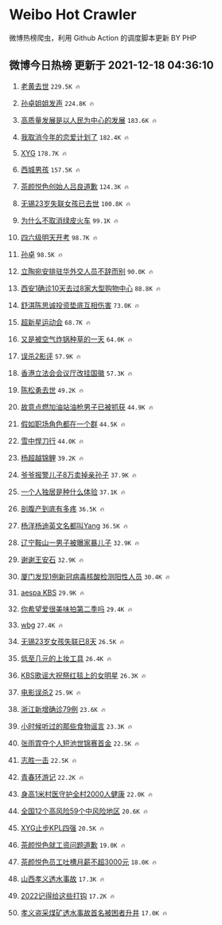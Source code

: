 # Weibo Hot Crawler 



微博热榜爬虫，利用 Github Action 的调度脚本更新 BY PHP 


## 微博今日热榜 更新于 2021-12-18 04:36:10 
1. [老黄去世](https://s.weibo.com/weibo?q=%23%E8%80%81%E9%BB%84%E5%8E%BB%E4%B8%96%23&Refer=top) `229.5K 🔥` 

1. [孙卓姐姐发声](https://s.weibo.com/weibo?q=%23%E5%AD%99%E5%8D%93%E5%A7%90%E5%A7%90%E5%8F%91%E5%A3%B0%23&Refer=top) `224.8K 🔥` 

1. [高质量发展是以人民为中心的发展](https://s.weibo.com/weibo?q=%23%E9%AB%98%E8%B4%A8%E9%87%8F%E5%8F%91%E5%B1%95%E6%98%AF%E4%BB%A5%E4%BA%BA%E6%B0%91%E4%B8%BA%E4%B8%AD%E5%BF%83%E7%9A%84%E5%8F%91%E5%B1%95%23&Refer=top) `183.6K 🔥` 

1. [我取消今年的恋爱计划了](https://s.weibo.com/weibo?q=%23%E6%88%91%E5%8F%96%E6%B6%88%E4%BB%8A%E5%B9%B4%E7%9A%84%E6%81%8B%E7%88%B1%E8%AE%A1%E5%88%92%E4%BA%86%23&Refer=top) `182.4K 🔥` 

1. [XYG](https://s.weibo.com/weibo?q=XYG&Refer=top) `178.7K 🔥` 

1. [西城男孩](https://s.weibo.com/weibo?q=%E8%A5%BF%E5%9F%8E%E7%94%B7%E5%AD%A9&Refer=top) `157.5K 🔥` 

1. [茶颜悦色创始人吕良道歉](https://s.weibo.com/weibo?q=%23%E8%8C%B6%E9%A2%9C%E6%82%A6%E8%89%B2%E5%88%9B%E5%A7%8B%E4%BA%BA%E5%90%95%E8%89%AF%E9%81%93%E6%AD%89%23&Refer=top) `124.3K 🔥` 

1. [无锡23岁失联女孩已去世](https://s.weibo.com/weibo?q=%23%E6%97%A0%E9%94%A123%E5%B2%81%E5%A4%B1%E8%81%94%E5%A5%B3%E5%AD%A9%E5%B7%B2%E5%8E%BB%E4%B8%96%23&Refer=top) `100.8K 🔥` 

1. [为什么不取消绿皮火车](https://s.weibo.com/weibo?q=%23%E4%B8%BA%E4%BB%80%E4%B9%88%E4%B8%8D%E5%8F%96%E6%B6%88%E7%BB%BF%E7%9A%AE%E7%81%AB%E8%BD%A6%23&Refer=top) `99.1K 🔥` 

1. [四六级明天开考](https://s.weibo.com/weibo?q=%23%E5%9B%9B%E5%85%AD%E7%BA%A7%E6%98%8E%E5%A4%A9%E5%BC%80%E8%80%83%23&Refer=top) `98.7K 🔥` 

1. [孙卓](https://s.weibo.com/weibo?q=%E5%AD%99%E5%8D%93&Refer=top) `98.5K 🔥` 

1. [立陶宛安排驻华外交人员不辞而别](https://s.weibo.com/weibo?q=%23%E7%AB%8B%E9%99%B6%E5%AE%9B%E5%AE%89%E6%8E%92%E9%A9%BB%E5%8D%8E%E5%A4%96%E4%BA%A4%E4%BA%BA%E5%91%98%E4%B8%8D%E8%BE%9E%E8%80%8C%E5%88%AB%23&Refer=top) `90.0K 🔥` 

1. [西安1确诊10天去过8家大型购物中心](https://s.weibo.com/weibo?q=%23%E8%A5%BF%E5%AE%891%E7%A1%AE%E8%AF%8A10%E5%A4%A9%E5%8E%BB%E8%BF%878%E5%AE%B6%E5%A4%A7%E5%9E%8B%E8%B4%AD%E7%89%A9%E4%B8%AD%E5%BF%83%23&Refer=top) `88.8K 🔥` 

1. [舒淇陈思诚投资垫底互相伤害](https://s.weibo.com/weibo?q=%23%E8%88%92%E6%B7%87%E9%99%88%E6%80%9D%E8%AF%9A%E6%8A%95%E8%B5%84%E5%9E%AB%E5%BA%95%E4%BA%92%E7%9B%B8%E4%BC%A4%E5%AE%B3%23&Refer=top) `73.0K 🔥` 

1. [超新星运动会](https://s.weibo.com/weibo?q=%E8%B6%85%E6%96%B0%E6%98%9F%E8%BF%90%E5%8A%A8%E4%BC%9A&Refer=top) `68.7K 🔥` 

1. [又是被空气炸锅种草的一天](https://s.weibo.com/weibo?q=%E5%8F%88%E6%98%AF%E8%A2%AB%E7%A9%BA%E6%B0%94%E7%82%B8%E9%94%85%E7%A7%8D%E8%8D%89%E7%9A%84%E4%B8%80%E5%A4%A9&Refer=top) `64.0K 🔥` 

1. [误杀2影评](https://s.weibo.com/weibo?q=%E8%AF%AF%E6%9D%802%E5%BD%B1%E8%AF%84&Refer=top) `57.9K 🔥` 

1. [香港立法会会议厅改挂国徽](https://s.weibo.com/weibo?q=%23%E9%A6%99%E6%B8%AF%E7%AB%8B%E6%B3%95%E4%BC%9A%E4%BC%9A%E8%AE%AE%E5%8E%85%E6%94%B9%E6%8C%82%E5%9B%BD%E5%BE%BD%23&Refer=top) `57.3K 🔥` 

1. [陈松勇去世](https://s.weibo.com/weibo?q=%23%E9%99%88%E6%9D%BE%E5%8B%87%E5%8E%BB%E4%B8%96%23&Refer=top) `49.2K 🔥` 

1. [故意点燃加油站油枪男子已被抓获](https://s.weibo.com/weibo?q=%23%E6%95%85%E6%84%8F%E7%82%B9%E7%87%83%E5%8A%A0%E6%B2%B9%E7%AB%99%E6%B2%B9%E6%9E%AA%E7%94%B7%E5%AD%90%E5%B7%B2%E8%A2%AB%E6%8A%93%E8%8E%B7%23&Refer=top) `44.9K 🔥` 

1. [假如职场角色都在一个群](https://s.weibo.com/weibo?q=%E5%81%87%E5%A6%82%E8%81%8C%E5%9C%BA%E8%A7%92%E8%89%B2%E9%83%BD%E5%9C%A8%E4%B8%80%E4%B8%AA%E7%BE%A4&Refer=top) `44.5K 🔥` 

1. [雪中悍刀行](https://s.weibo.com/weibo?q=%E9%9B%AA%E4%B8%AD%E6%82%8D%E5%88%80%E8%A1%8C&Refer=top) `44.0K 🔥` 

1. [杨超越锦鲤](https://s.weibo.com/weibo?q=%E6%9D%A8%E8%B6%85%E8%B6%8A%E9%94%A6%E9%B2%A4&Refer=top) `39.2K 🔥` 

1. [爷爷报警儿子8万卖掉亲孙子](https://s.weibo.com/weibo?q=%23%E7%88%B7%E7%88%B7%E6%8A%A5%E8%AD%A6%E5%84%BF%E5%AD%908%E4%B8%87%E5%8D%96%E6%8E%89%E4%BA%B2%E5%AD%99%E5%AD%90%23&Refer=top) `37.9K 🔥` 

1. [一个人独居是种什么体验](https://s.weibo.com/weibo?q=%23%E4%B8%80%E4%B8%AA%E4%BA%BA%E7%8B%AC%E5%B1%85%E6%98%AF%E7%A7%8D%E4%BB%80%E4%B9%88%E4%BD%93%E9%AA%8C%23&Refer=top) `37.1K 🔥` 

1. [剖腹产到底有多疼](https://s.weibo.com/weibo?q=%23%E5%89%96%E8%85%B9%E4%BA%A7%E5%88%B0%E5%BA%95%E6%9C%89%E5%A4%9A%E7%96%BC%23&Refer=top) `36.5K 🔥` 

1. [杨洋杨迪英文名都叫Yang](https://s.weibo.com/weibo?q=%23%E6%9D%A8%E6%B4%8B%E6%9D%A8%E8%BF%AA%E8%8B%B1%E6%96%87%E5%90%8D%E9%83%BD%E5%8F%ABYang%23&Refer=top) `36.5K 🔥` 

1. [辽宁鞍山一男子被曝家暴儿子](https://s.weibo.com/weibo?q=%23%E8%BE%BD%E5%AE%81%E9%9E%8D%E5%B1%B1%E4%B8%80%E7%94%B7%E5%AD%90%E8%A2%AB%E6%9B%9D%E5%AE%B6%E6%9A%B4%E5%84%BF%E5%AD%90%23&Refer=top) `32.9K 🔥` 

1. [谢谢王安石](https://s.weibo.com/weibo?q=%23%E8%B0%A2%E8%B0%A2%E7%8E%8B%E5%AE%89%E7%9F%B3%23&Refer=top) `32.9K 🔥` 

1. [厦门发现1例新冠病毒核酸检测阳性人员](https://s.weibo.com/weibo?q=%23%E5%8E%A6%E9%97%A8%E5%8F%91%E7%8E%B01%E4%BE%8B%E6%96%B0%E5%86%A0%E7%97%85%E6%AF%92%E6%A0%B8%E9%85%B8%E6%A3%80%E6%B5%8B%E9%98%B3%E6%80%A7%E4%BA%BA%E5%91%98%23&Refer=top) `30.4K 🔥` 

1. [aespa KBS](https://s.weibo.com/weibo?q=aespa%20KBS&Refer=top) `29.9K 🔥` 

1. [你希望爱很美味拍第二季吗](https://s.weibo.com/weibo?q=%23%E4%BD%A0%E5%B8%8C%E6%9C%9B%E7%88%B1%E5%BE%88%E7%BE%8E%E5%91%B3%E6%8B%8D%E7%AC%AC%E4%BA%8C%E5%AD%A3%E5%90%97%23&Refer=top) `29.4K 🔥` 

1. [wbg](https://s.weibo.com/weibo?q=wbg&Refer=top) `27.4K 🔥` 

1. [无锡23岁女孩失联已8天](https://s.weibo.com/weibo?q=%23%E6%97%A0%E9%94%A123%E5%B2%81%E5%A5%B3%E5%AD%A9%E5%A4%B1%E8%81%94%E5%B7%B28%E5%A4%A9%23&Refer=top) `26.5K 🔥` 

1. [低至几元的上妆工具](https://s.weibo.com/weibo?q=%E4%BD%8E%E8%87%B3%E5%87%A0%E5%85%83%E7%9A%84%E4%B8%8A%E5%A6%86%E5%B7%A5%E5%85%B7&Refer=top) `26.4K 🔥` 

1. [KBS歌谣大祝祭红毯上的女明星](https://s.weibo.com/weibo?q=%23KBS%E6%AD%8C%E8%B0%A3%E5%A4%A7%E7%A5%9D%E7%A5%AD%E7%BA%A2%E6%AF%AF%E4%B8%8A%E7%9A%84%E5%A5%B3%E6%98%8E%E6%98%9F%23&Refer=top) `26.3K 🔥` 

1. [电影误杀2](https://s.weibo.com/weibo?q=%23%E7%94%B5%E5%BD%B1%E8%AF%AF%E6%9D%802%23&Refer=top) `25.9K 🔥` 

1. [浙江新增确诊79例](https://s.weibo.com/weibo?q=%23%E6%B5%99%E6%B1%9F%E6%96%B0%E5%A2%9E%E7%A1%AE%E8%AF%8A79%E4%BE%8B%23&Refer=top) `23.6K 🔥` 

1. [小时候听过的那些食物谣言](https://s.weibo.com/weibo?q=%E5%B0%8F%E6%97%B6%E5%80%99%E5%90%AC%E8%BF%87%E7%9A%84%E9%82%A3%E4%BA%9B%E9%A3%9F%E7%89%A9%E8%B0%A3%E8%A8%80&Refer=top) `23.3K 🔥` 

1. [张雨霏夺个人短池世锦赛首金](https://s.weibo.com/weibo?q=%23%E5%BC%A0%E9%9B%A8%E9%9C%8F%E5%A4%BA%E4%B8%AA%E4%BA%BA%E7%9F%AD%E6%B1%A0%E4%B8%96%E9%94%A6%E8%B5%9B%E9%A6%96%E9%87%91%23&Refer=top) `22.5K 🔥` 

1. [志胜一击](https://s.weibo.com/weibo?q=%23%E5%BF%97%E8%83%9C%E4%B8%80%E5%87%BB%23&Refer=top) `22.5K 🔥` 

1. [青春环游记](https://s.weibo.com/weibo?q=%E9%9D%92%E6%98%A5%E7%8E%AF%E6%B8%B8%E8%AE%B0&Refer=top) `22.2K 🔥` 

1. [身高1米村医守护全村2000人健康](https://s.weibo.com/weibo?q=%23%E8%BA%AB%E9%AB%981%E7%B1%B3%E6%9D%91%E5%8C%BB%E5%AE%88%E6%8A%A4%E5%85%A8%E6%9D%912000%E4%BA%BA%E5%81%A5%E5%BA%B7%23&Refer=top) `22.0K 🔥` 

1. [全国12个高风险59个中风险地区](https://s.weibo.com/weibo?q=%23%E5%85%A8%E5%9B%BD12%E4%B8%AA%E9%AB%98%E9%A3%8E%E9%99%A959%E4%B8%AA%E4%B8%AD%E9%A3%8E%E9%99%A9%E5%9C%B0%E5%8C%BA%23&Refer=top) `20.6K 🔥` 

1. [XYG止步KPL四强](https://s.weibo.com/weibo?q=%23XYG%E6%AD%A2%E6%AD%A5KPL%E5%9B%9B%E5%BC%BA%23&Refer=top) `20.5K 🔥` 

1. [茶颜悦色就工资问题道歉](https://s.weibo.com/weibo?q=%23%E8%8C%B6%E9%A2%9C%E6%82%A6%E8%89%B2%E5%B0%B1%E5%B7%A5%E8%B5%84%E9%97%AE%E9%A2%98%E9%81%93%E6%AD%89%23&Refer=top) `19.0K 🔥` 

1. [茶颜悦色员工吐槽月薪不超3000元](https://s.weibo.com/weibo?q=%23%E8%8C%B6%E9%A2%9C%E6%82%A6%E8%89%B2%E5%91%98%E5%B7%A5%E5%90%90%E6%A7%BD%E6%9C%88%E8%96%AA%E4%B8%8D%E8%B6%853000%E5%85%83%23&Refer=top) `18.0K 🔥` 

1. [山西孝义透水事故](https://s.weibo.com/weibo?q=%23%E5%B1%B1%E8%A5%BF%E5%AD%9D%E4%B9%89%E9%80%8F%E6%B0%B4%E4%BA%8B%E6%95%85%23&Refer=top) `17.3K 🔥` 

1. [2022记得给这些打钩](https://s.weibo.com/weibo?q=%232022%E8%AE%B0%E5%BE%97%E7%BB%99%E8%BF%99%E4%BA%9B%E6%89%93%E9%92%A9%23&Refer=top) `17.2K 🔥` 

1. [孝义盗采煤矿透水事故首名被困者升井](https://s.weibo.com/weibo?q=%23%E5%AD%9D%E4%B9%89%E7%9B%97%E9%87%87%E7%85%A4%E7%9F%BF%E9%80%8F%E6%B0%B4%E4%BA%8B%E6%95%85%E9%A6%96%E5%90%8D%E8%A2%AB%E5%9B%B0%E8%80%85%E5%8D%87%E4%BA%95%23&Refer=top) `17.0K 🔥` 

